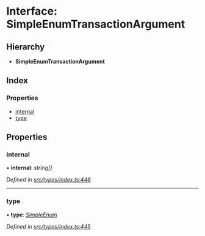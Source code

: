 # Interface: SimpleEnumTransactionArgument

## Hierarchy

* **SimpleEnumTransactionArgument**

## Index

### Properties

* [internal](simpleenumtransactionargument.md#internal)
* [type](simpleenumtransactionargument.md#type)

## Properties

###  internal

• **internal**: *string[]*

*Defined in [src/types/index.ts:446](https://github.com/PolymathNetwork/polymesh-sdk/blob/ac1f14a/src/types/index.ts#L446)*

___

###  type

• **type**: *[SimpleEnum](../enums/transactionargumenttype.md#simpleenum)*

*Defined in [src/types/index.ts:445](https://github.com/PolymathNetwork/polymesh-sdk/blob/ac1f14a/src/types/index.ts#L445)*
